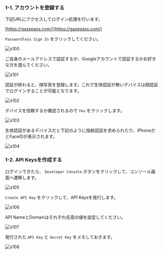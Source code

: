 ### 1-1. アカウントを登録する
下記URLにアクセスしてログイン処理を行います。

[https://gazepass.com/](https://gazepass.com/)

`Passwordless Sign In` をクリックしてください。

![s100](https://raw.githubusercontent.com/gaomar/katacoda-scenarios/master/gazepass-handson-playground/images/s100.png)

ご自身のメールアドレスで認証するか、Googleアカウントで認証するかお好きな方を選んでください。

![s101](https://raw.githubusercontent.com/gaomar/katacoda-scenarios/master/gazepass-handson-playground/images/s101.png)

認証が終わると、顔写真を登録します。これで生体認証が無いデバイスは顔認証でログインすることが可能となります。

![s102](https://raw.githubusercontent.com/gaomar/katacoda-scenarios/master/gazepass-handson-playground/images/s102.png)

デバイスを信頼するか確認されるので `Yes` をクリックします。

![s103](https://raw.githubusercontent.com/gaomar/katacoda-scenarios/master/gazepass-handson-playground/images/s103.png)

生体認証があるデバイスだと下記のように指紋認証を求められたり、iPhoneだとFaceIDが表示されます。

![s104](https://raw.githubusercontent.com/gaomar/katacoda-scenarios/master/gazepass-handson-playground/images/s104.png)

### 1-2. API Keysを作成する
ログインできたら、 `Developer Console` ボタンをクリックして、コンソール画面へ遷移します。

![s105](https://raw.githubusercontent.com/gaomar/katacoda-scenarios/master/gazepass-handson-playground/images/s105.png)

`Create API Key` をクリックして、API Keysを発行します。

![s106](https://raw.githubusercontent.com/gaomar/katacoda-scenarios/master/gazepass-handson-playground/images/s106.png)

API NameとDomainはそれぞれ任意の値を設定してください。

![s107](https://raw.githubusercontent.com/gaomar/katacoda-scenarios/master/gazepass-handson-playground/images/s107.png)

発行された `API Key` と `Secret Key` をメモしておきます。

![s108](https://raw.githubusercontent.com/gaomar/katacoda-scenarios/master/gazepass-handson-playground/images/s108.png)
